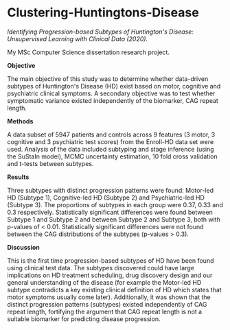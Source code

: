 # Clustering-Huntingtons-Disease
_Identifying Progression-based Subtypes of Huntington's Disease: Unsupervised Learning with Clinical Data (2020)._

My MSc Computer Science dissertation research project. 

**Objective**

The main objective of this study was to determine whether data-driven subtypes of Huntington's Disease (HD) exist based on motor, cognitive and psychiatric clinical symptoms. A secondary objective was to test whether symptomatic variance existed independently of the biomarker, CAG repeat length.

**Methods**

A data subset of 5947 patients and controls across 9 features (3 motor, 3 cognitive and 3 psychiatric test scores) from the Enroll-HD data set were used. Analysis of the data included subtyping and stage inference (using the SuStaIn model), MCMC uncertainty estimation, 10 fold cross validation and t-tests between subtypes.

**Results** 

Three subtypes with distinct progression patterns were found: Motor-led HD (Subtype 1), Cognitive-led HD (Subtype 2) and Psychiatric-led HD (Subtype 3). The proportions of subtypes in each group were 0.37, 0.33 and 0.3 respectively. Statistically significant differences were found between Subtype 1 and Subtype 2 and between Subtype 2 and Subtype 3, both with p-values of < 0.01. Statistically significant differences were not found between the CAG distributions of the subtypes (p-values > 0.3).

**Discussion**

This is the first time progression-based subtypes of HD have been found using clinical test data. The subtypes discovered could have large implications on HD treatment scheduling, drug discovery design and our general understanding of the disease (for example the Motor-led HD subtype contradicts a key existing clinical definition of HD which states that motor symptoms usually come later). Additionally, it was shown that the distinct progression patterns (subtypes) existed independently of CAG repeat length, fortifying the argument that CAG repeat length is not a suitable biomarker for predicting disease progression.

